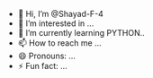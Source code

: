 - 👋 Hi, I’m @Shayad-F-4
- 👀 I’m interested in ...
- 🌱 I’m currently learning PYTHON..
- 📫 How to reach me ...
- 😄 Pronouns: ...
- ⚡ Fun fact: ...

<!---
Shayad-F-4/Shayad-F-4 is a ✨ special ✨ repository because its `README.md` (this file) appears on your GitHub profile.
You can click the Preview link to take a look at your changes.
--->
